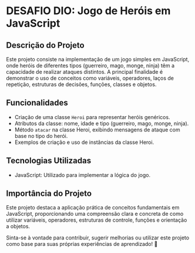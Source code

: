 # DESAFIO DIO: Jogo de Heróis em JavaScript

## Descrição do Projeto
Este projeto consiste na implementação de um jogo simples em JavaScript, onde heróis de diferentes tipos (guerreiro, mago, monge, ninja) têm a capacidade de realizar ataques distintos. A principal finalidade é demonstrar o uso de conceitos como variáveis, operadores, laços de repetição, estruturas de decisões, funções, classes e objetos.

## Funcionalidades
- Criação de uma classe `Heroi` para representar heróis genéricos.
- Atributos da classe: nome, idade e tipo (guerreiro, mago, monge, ninja).
- Método `atacar` na classe Heroi, exibindo mensagens de ataque com base no tipo do herói.
- Exemplos de criação e uso de instâncias da classe Heroi.

## Tecnologias Utilizadas
- JavaScript: Utilizado para implementar a lógica do jogo.

## Importância do Projeto
Este projeto destaca a aplicação prática de conceitos fundamentais em JavaScript, proporcionando uma compreensão clara e concreta de como utilizar variáveis, operadores, estruturas de controle, funções e orientação a objetos.

Sinta-se à vontade para contribuir, sugerir melhorias ou utilizar este projeto como base para suas próprias experiências de aprendizado! 🚀
